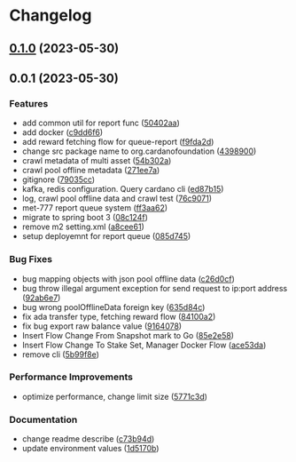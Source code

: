 # Changelog

## [0.1.0](https://github.com/cardano-foundation/cf-ledger-consumer-schedules/compare/v0.0.1...v0.1.0) (2023-05-30)


## 0.0.1 (2023-05-30)


### Features

* add common util for report func ([50402aa](https://github.com/cardano-foundation/cf-ledger-consumer-schedules/commit/50402aa07f74f9ea43c13e31ad385d76dfdca2af))
* add docker ([c9dd6f6](https://github.com/cardano-foundation/cf-ledger-consumer-schedules/commit/c9dd6f66e0592c4f80b8df6f9cde7de05ece931d))
* add reward fetching flow for queue-report ([f9fda2d](https://github.com/cardano-foundation/cf-ledger-consumer-schedules/commit/f9fda2d8563d6b1fe54e4d07ee0ba3789b3dfe90))
* change src package name to org.cardanofoundation ([4398900](https://github.com/cardano-foundation/cf-ledger-consumer-schedules/commit/439890009abd441850919de468681e62dbeece4c))
* crawl metadata of multi asset ([54b302a](https://github.com/cardano-foundation/cf-ledger-consumer-schedules/commit/54b302ae4d237291610b783c2220a70622a05e73))
* crawl pool offline metadata ([271ee7a](https://github.com/cardano-foundation/cf-ledger-consumer-schedules/commit/271ee7a55a9550ce7f70d0eda5fc4500d0c3dff1))
* gitignore ([79035cc](https://github.com/cardano-foundation/cf-ledger-consumer-schedules/commit/79035cc95c19feb4e5a57f0677f606ca6188eaed))
* kafka, redis configuration. Query cardano cli ([ed87b15](https://github.com/cardano-foundation/cf-ledger-consumer-schedules/commit/ed87b1568bb0a5bdc00a27f287a885ec7e395cf2))
* log, crawl pool offline data and crawl test ([76c9071](https://github.com/cardano-foundation/cf-ledger-consumer-schedules/commit/76c9071c5d4c7a76ca213ee14dcd8702d011cd9f))
* met-777 report queue system ([ff3aa62](https://github.com/cardano-foundation/cf-ledger-consumer-schedules/commit/ff3aa62f9c3f540a9505fc2990d87b058437b71c))
* migrate to spring boot 3 ([08c124f](https://github.com/cardano-foundation/cf-ledger-consumer-schedules/commit/08c124fb4aaf829ef78b663772c66482c0ed7c36))
* remove m2 setting.xml ([a8cee61](https://github.com/cardano-foundation/cf-ledger-consumer-schedules/commit/a8cee61d69ae515608766e1baaa68b06dd52f8c7))
* setup deployemnt for report queue ([085d745](https://github.com/cardano-foundation/cf-ledger-consumer-schedules/commit/085d745b6fbcc1e05095dfc7234f742fde1279d2))


### Bug Fixes

* bug mapping objects with json pool offline data ([c26d0cf](https://github.com/cardano-foundation/cf-ledger-consumer-schedules/commit/c26d0cf507855dcbe760d9e14e73bc8f048dfbaf))
* bug throw illegal argument exception for send request to ip:port address ([92ab6e7](https://github.com/cardano-foundation/cf-ledger-consumer-schedules/commit/92ab6e7012cef4bcaa63c0a1edf4f9107deda3e1))
* bug wrong poolOfflineData foreign key ([635d84c](https://github.com/cardano-foundation/cf-ledger-consumer-schedules/commit/635d84c47c50d672adafe4a2f45a993facae08a8))
* fix ada transfer type, fetching reward flow ([84100a2](https://github.com/cardano-foundation/cf-ledger-consumer-schedules/commit/84100a2781ee6120cbab16e226e38a5b28a6323a))
* fix bug export raw balance value ([9164078](https://github.com/cardano-foundation/cf-ledger-consumer-schedules/commit/916407898c2b4d223641b70e1d2a21cff24f6c5d))
* Insert Flow Change From Snapshot mark to Go ([85e2e58](https://github.com/cardano-foundation/cf-ledger-consumer-schedules/commit/85e2e5852704e134c6fa38224dd85136ff4f2559))
* Insert Flow Change To Stake Set, Manager Docker Flow ([ace53da](https://github.com/cardano-foundation/cf-ledger-consumer-schedules/commit/ace53dad24c62829965344de577497399a6ce347))
* remove cli ([5b99f8e](https://github.com/cardano-foundation/cf-ledger-consumer-schedules/commit/5b99f8ea110295e2d204258dbdabf067df5cb1e6))


### Performance Improvements

* optimize performance, change limit size ([5771c3d](https://github.com/cardano-foundation/cf-ledger-consumer-schedules/commit/5771c3d867372d985b15487efb288a883c7f4c9a))


### Documentation

* change readme describe ([c73b94d](https://github.com/cardano-foundation/cf-ledger-consumer-schedules/commit/c73b94d0934cfd267b72bd5541ded06a6ff50c5c))
* update environment values ([1d5170b](https://github.com/cardano-foundation/cf-ledger-consumer-schedules/commit/1d5170b0925db80939744f6f742a78f1c8a469ff))

